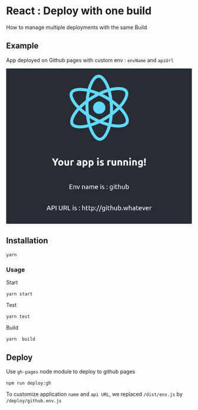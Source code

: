 # React : Deploy with one build 

How to manage multiple deployments with the same Build

## Example 

App deployed on Github pages with custom env : `envName` and `apiUrl` 

![](./react_build_once.png)


## Installation

```shell
yarn 
```

### Usage

Start  

```shell
yarn start
```

Test 

```shell
yarn test
```

Build 

```shell
yarn  build
```

## Deploy


Use `gh-pages` node module to deploy to github pages


```shell
npm run deploy:gh
```

To customize application `name` and `api URL`, we replaced `/dist/env.js` by `/deploy/github.env.js`




